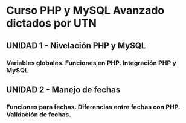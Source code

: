 # Curso PHP y MySQL Avanzado dictados por UTN

## UNIDAD 1 - Nivelación PHP y MySQL
### Variables globales. Funciones en PHP. Integración PHP y MySQL
## UNIDAD 2 - Manejo de fechas
### Funciones para fechas. Diferencias entre fechas con PHP. Validación de fechas.